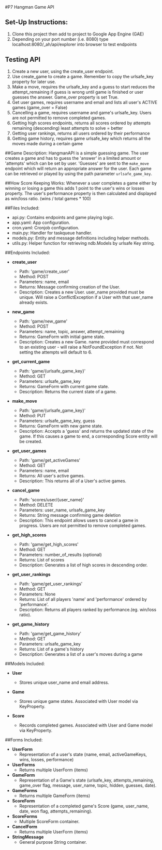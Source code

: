 #P7 Hangman Game API

## Set-Up Instructions:

1.  Clone this project then add to project to Google App Engine (GAE)
1.  Depending on your port number (i.e. 8080) type localhost:8080/_ah/api/explorer into browser to test endpoints

## Testing API
1.  Create a new user, using the create_user endpoint. 
2.  Use create_game to create a game. Remember to copy the
    urlsafe_key property for later use.
3.  Make a move, requires the urlsafe_key and a guess to start
    reduces the attempt_remaining if guess is wrong until game is finished
    or user guesses the answer. Game_over property is set True.
4.  Get user games, requires username and email and lists all user's
    ACTIVE games (game_over = False)
5.  Cancelling a game, requires username and game's urlsafe_key.
    Users are not permitted to remove completed games.
6.  Getting high scores endpoints, returns all scores ordered by
    attempts remaining (descending) least attempts to solve = better
7.  Getting user rankings, returns all users ordered by their performance
8.  Getting game history, requires game urlsafe_key which returns
    all the moves made during a certain game
 
 
##Game Description:
HangmanAPI is a simple guessing game. The user creates a game and has to guess the 
'answer' in a limited amount or 'attempts' which can be set by user.
'Guesses' are sent to the `make_move` endpoint which will return
an appropriate answer for the user. Each game can be retrieved 
or played by using the path parameter
`urlsafe_game_key`.

##How Score Keeping Works:
Whenever a user completes a game either by winning or losing a game
this adds 1 point to the user's wins or losses property. The user's performance
property is then calculated and displayed as win/loss ratio. (wins / total games * 100)

##Files Included:
 - api.py: Contains endpoints and game playing logic.
 - app.yaml: App configuration.
 - cron.yaml: Cronjob configuration.
 - main.py: Handler for taskqueue handler.
 - models.py: Entity and message definitions including helper methods.
 - utils.py: Helper function for retrieving ndb.Models by urlsafe Key string.

##Endpoints Included:
 - **create_user**
    - Path: 'game/create_user'
    - Method: POST
    - Parameters: name, email
    - Returns: Message confirming creation of the User.
    - Description: Creates a new User. user_name provided must be unique. Will 
    raise a ConflictException if a User with that user_name already exists.
    
 - **new_game**
    - Path: 'game/new_game'
    - Method: POST
    - Parameters: name, topic, answer, attempt_remaining
    - Returns: GameForm with initial game state.
    - Description: Creates a new Game. name provided must correspond to an
    existing user - will raise a NotFoundException if not. Not setting the attempts
    will default to 6.
     
 - **get_current_game**
    - Path: 'game/{urlsafe_game_key}'
    - Method: GET
    - Parameters: urlsafe_game_key
    - Returns: GameForm with current game state.
    - Description: Returns the current state of a game.
    
 - **make_move**
    - Path: 'game/{urlsafe_game_key}'
    - Method: PUT
    - Parameters: urlsafe_game_key, guess
    - Returns: GameForm with new game state.
    - Description: Accepts a 'guess' and returns the updated state of the game.
    If this causes a game to end, a corresponding Score entity will be created.
    
 - **get_user_games**
    - Path: 'game/get_activeGames'
    - Method: GET
    - Parameters: name, email
    - Returns: All user's active games.
    - Description: This returns all of a User's active games. 
    
 - **cancel_game**
    - Path: 'scores/user/{user_name}'
    - Method: DELETE
    - Parameters: user_name, urlsafe_game_key
    - Returns: String message confirming game deletion 
    - Description: This endpoint allows users to cancel a game in progress.
     Users are not permitted to remove completed games.
    
 - **get_high_scores**
    - Path: 'game/get_high_scores'
    - Method: GET
    - Parameters: number_of_results (optional)
    - Returns: List of scores
    - Description: Generates a list of high scores in descending order.
    
 - **get_user_rankings**
    - Path: 'game/get_user_rankings'
    - Method: GET
    - Parameters: None
    - Returns: List of all players 'name' and 'performance' ordered by 'performance'.
    - Description: Returns all players ranked by performance.(eg. win/loss ratio).

 - **get_game_history**
    - Path: 'game/get_game_history'
    - Method: GET
    - Parameters: urlsafe_game_key
    - Returns: List of a game's history
    - Description: Generates a list of a user's moves during a game

##Models Included:
 - **User**
    - Stores unique user_name and email address.
    
 - **Game**
    - Stores unique game states. Associated with User model via KeyProperty.
    
 - **Score**
    - Records completed games. Associated with User and Game model via KeyProperty.
    
##Forms Included:
 - **UserForm**
    - Representation of a user's state (name, email, activeGameKeys, wins,
    losses, performance)
 - **UserForms**
    - Returns multiple UserForm (items)
 - **GameForm**
    - Representation of a Game's state (urlsafe_key, attempts_remaining,
    game_over flag, message, user_name, topic, hidden, guesses, date).
 - **GameForms**
    - Returns multiple GameForm (items)
 - **ScoreForm**
    - Representation of a completed game's Score (game, user_name, date, won flag,
    attempts_remaining).
 - **ScoreForms**
    - Multiple ScoreForm container.
 - **CancelForm**
    - Returns multiple UserForm (items)
 - **StringMessage**
    - General purpose String container.
